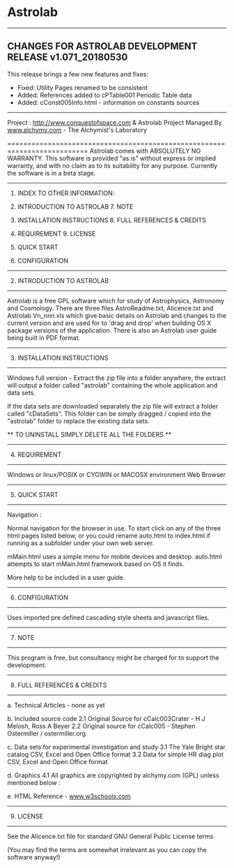 # Astrolab
-------------------------------------------------------------------------- 
CHANGES FOR ASTROLAB DEVELOPMENT RELEASE v1.071_20180530
-------------------------------------------------------------------------- 

This release brings a few new features and fixes: 

- Fixed: Utility Pages renamed to be consistent
- Added: References added to cPTable001 Periodic Table data
- Added: cConst005Info.html - information on constants sources


--------------------------------------------------------------------------

   Project : http://www.conquestofspace.com & Astrolab
   Project Managed By www.alchymy.com - The Alchymist's Laboratory

==========================================================================
Astrolab comes with ABSOLUTELY NO WARRANTY.  This software is provided 
"as is" without express or implied warranty, and with no claim as to its 
suitability for any purpose. Currently the software is in a beta stage.

--------------------------------------------------------------------------

1. INDEX TO OTHER INFORMATION:  
                         
2. INTRODUCTION TO ASTROLAB      7. NOTE
3. INSTALLATION INSTRUCTIONS     8. FULL REFERENCES & CREDITS
4. REQUIREMENT                   9. LICENSE
5. QUICK START                  
6. CONFIGURATION                

--------------------------------------------------------------------------
2. INTRODUCTION TO ASTROLAB
--------------------------------------------------------------------------
Astrolab is a free GPL software which for study of Astrophysics, Astronomy 
and Cosmology. There are three files AstroReadme.txt, Alicence.txt and 
Astrolab Vn_nnn.xls which give basic details on Astrolab and changes to the 
current version and are used for to 'drag and drop' when building OS X 
package versions of the application. There is also an Astrolab user guide 
being built in PDF format.

--------------------------------------------------------------------------
3. INSTALLATION INSTRUCTIONS
--------------------------------------------------------------------------
Windows full version - Extract the zip file into a folder anywhere, the 
extract will output a folder called "astrolab" containing the whole 
application and data sets.

If the data sets are downloaded separately the zip file will extract a 
folder called "cDataSets". This folder can be simply dragged / copied into 
the "astrolab" folder to replace the existing data sets.

** TO UNINSTALL SIMPLY DELETE ALL THE FOLDERS **

--------------------------------------------------------------------------
4. REQUIREMENT
--------------------------------------------------------------------------
Windows or linux/POSIX or CYGWIN or MACOSX environment
Web Browser

--------------------------------------------------------------------------
5. QUICK START
--------------------------------------------------------------------------
Navigation :

Normal navigation for the browser in use. To start click on any of the 
three html pages listed below, or you could rename auto.html to index.html 
if running as a subfolder under your own web server.

mMain.html uses a simple menu for mobile devices and desktop.
auto.html attempts to start mMain.html framework based on OS it finds.

More help to be included in a user guide.

--------------------------------------------------------------------------
6. CONFIGURATION
--------------------------------------------------------------------------
Uses imported pre defined cascading style sheets and javascript files.

--------------------------------------------------------------------------
7. NOTE
--------------------------------------------------------------------------
This program is free, but consultancy might be charged for to support the 
development.

--------------------------------------------------------------------------
8. FULL REFERENCES & CREDITS
--------------------------------------------------------------------------
a. Technical Articles - none as yet

b. Included source code
   2.1 Original Source for cCalc003Crater - H J Melosh, Ross A Beyer 
   2.2 Original source for cCalc005 - Stephen Ostermiller / ostermiller.org

c. Data sets for experimental investigation and study
        3.1 The Yale Bright star catalog
            CSV, Excel and Open Office format
        3.2 Data for simple HR diag plot
            CSV, Excel and Open Office format


d. Graphics
	4.1 All graphics are copyrighted by alchymy.com (GPL) unless
		mentioned below :

e. HTML Reference - www.w3schools.com

--------------------------------------------------------------------------
9. LICENSE
--------------------------------------------------------------------------
   See the Alicence.txt file for standard GNU General Public License terms

   (You may find the terms are somewhat irrelevant as you can copy the 
   software anyway!)
 
